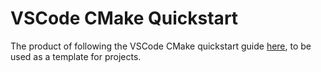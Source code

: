 # VSCode CMake Quickstart

The product of following the VSCode CMake quickstart guide [here](https://code.visualstudio.com/docs/cpp/cmake-linux), to be used as a template for projects.